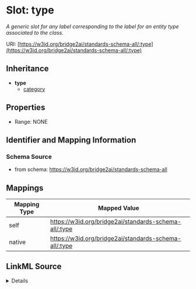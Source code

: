 

# Slot: type


_A generic slot for any label corresponding to the label for an entity type associated to the class._





URI: [https://w3id.org/bridge2ai/standards-schema-all/:type](https://w3id.org/bridge2ai/standards-schema-all/:type)




## Inheritance

* **type**
    * [category](category.md)









## Properties

* Range: NONE





## Identifier and Mapping Information







### Schema Source


* from schema: https://w3id.org/bridge2ai/standards-schema-all




## Mappings

| Mapping Type | Mapped Value |
| ---  | ---  |
| self | https://w3id.org/bridge2ai/standards-schema-all/:type |
| native | https://w3id.org/bridge2ai/standards-schema-all/:type |




## LinkML Source

<details>
```yaml
name: type
description: A generic slot for any label corresponding to the label for an entity
  type associated to the class.
from_schema: https://w3id.org/bridge2ai/standards-schema-all
rank: 1000
domain: NamedThing
alias: type

```
</details>